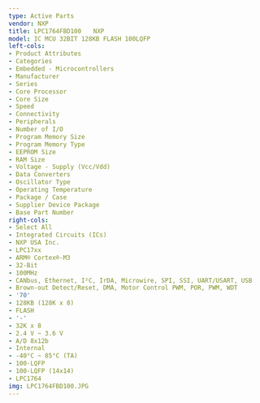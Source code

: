 ```yaml
---
type: Active Parts
vendor: NXP
title: LPC1764FBD100　　NXP
model: IC MCU 32BIT 128KB FLASH 100LQFP
left-cols:
- Product Attributes
- Categories
- Embedded - Microcontrollers
- Manufacturer
- Series
- Core Processor
- Core Size
- Speed
- Connectivity
- Peripherals
- Number of I/O
- Program Memory Size
- Program Memory Type
- EEPROM Size
- RAM Size
- Voltage - Supply (Vcc/Vdd)
- Data Converters
- Oscillator Type
- Operating Temperature
- Package / Case
- Supplier Device Package
- Base Part Number
right-cols:
- Select All
- Integrated Circuits (ICs)
- NXP USA Inc.
- LPC17xx
- ARM® Cortex®-M3
- 32-Bit
- 100MHz
- CANbus, Ethernet, I²C, IrDA, Microwire, SPI, SSI, UART/USART, USB
- Brown-out Detect/Reset, DMA, Motor Control PWM, POR, PWM, WDT
- '70'
- 128KB (128K x 8)
- FLASH
- '-'
- 32K x 8
- 2.4 V ~ 3.6 V
- A/D 8x12b
- Internal
- -40°C ~ 85°C (TA)
- 100-LQFP
- 100-LQFP (14x14)
- LPC1764
img: LPC1764FBD100.JPG
---
```

